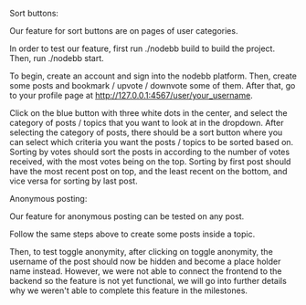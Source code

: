 Sort buttons:

Our feature for sort buttons are on pages of user categories.

In order to test our feature, first run ./nodebb build to build the project. Then, run ./nodebb start.

To begin, create an account and sign into the nodebb platform. Then, create some posts and bookmark / upvote / downvote some of them. After that, go to your profile page at http://127.0.0.1:4567/user/your_username.

Click on the blue button with three white dots in the center, and select the category of posts / topics that you want to look at in the dropdown. After selecting the category of posts, there should be a sort button where you can select which criteria you want the posts / topics to be sorted based on. Sorting by votes should sort the posts in according to the number of votes received, with the most votes being on the top. Sorting by first post should have the most recent post on top, and the least recent on the bottom, and vice versa for sorting by last post.

Anonymous posting:

Our feature for anonymous posting can be tested on any post.

Follow the same steps above to create some posts inside a topic.

Then, to test toggle anonymity, after clicking on toggle anonymity, the username of the post should now be hidden and become a place holder name instead. However, we were not able to connect the frontend to the backend so the feature is not yet functional, we will go into further details why we weren't able to complete this feature in the milestones.
